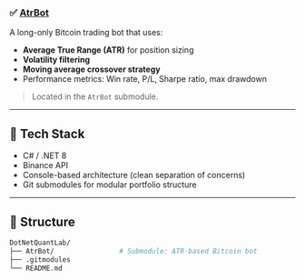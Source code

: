 
### ✅ [AtrBot](https://github.com/CoderBrian357NYC/AtrBot)  
A long-only Bitcoin trading bot that uses:
- **Average True Range (ATR)** for position sizing
- **Volatility filtering**
- **Moving average crossover strategy**
- Performance metrics: Win rate, P/L, Sharpe ratio, max drawdown

> Located in the `AtrBot` submodule.

---

## 🔧 Tech Stack

- C# / .NET 8
- Binance API
- Console-based architecture (clean separation of concerns)
- Git submodules for modular portfolio structure

---

## 📁 Structure

```bash
DotNetQuantLab/
├── AtrBot/                # Submodule: ATR-based Bitcoin bot
├── .gitmodules
└── README.md

